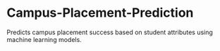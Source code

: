 # Campus-Placement-Prediction
Predicts campus placement success based on student attributes using machine learning models.
